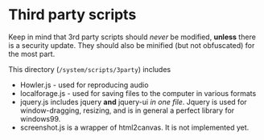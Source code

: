 # Third party scripts

Keep in mind that 3rd party scripts should *never* be modified, **unless** there is a security update. They should also be minified (but not obfuscated) for the most part.  

This directory (`/system/scripts/3party`) includes
* Howler.js - used for reproducing audio
* localforage.js - used for saving files to the computer in various formats
* jquery.js includes jquery **and** jquery-ui *in one file*. Jquery is used for window-dragging, resizing, and is in general a perfect library for windows99.
* screenshot.js is a wrapper of html2canvas. It is not implemented yet.
